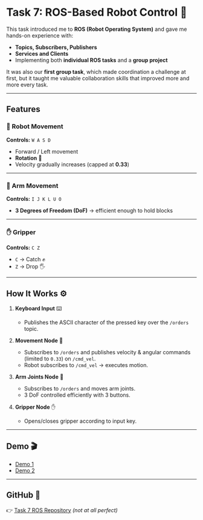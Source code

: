 # Task 7: ROS-Based Robot Control 🤖

This task introduced me to **ROS (Robot Operating System)** and gave me hands-on experience with:  
- **Topics, Subscribers, Publishers**  
- **Services and Clients**  
- Implementing both **individual ROS tasks** and a **group project**  

It was also our **first group task**, which made coordination a challenge at first, but it taught me valuable collaboration skills that improved more and more every task.  

---

## Features

### 🤖 Robot Movement
**Controls:** `W A S D`  
- Forward / Left movement  
- **Rotation** 🔄  
- Velocity gradually increases (capped at **0.33**)  

---

### 🦾 Arm Movement
**Controls:** `I J K L U O`  
- **3 Degrees of Freedom (DoF)** → efficient enough to hold blocks  

---

### ✋ Gripper
**Controls:** `C Z`  
- `C` → Catch ✊  
- `Z` → Drop 🖐️  

---

## How It Works ⚙️
1. **Keyboard Input** ⌨️  
   - Publishes the ASCII character of the pressed key over the `/orders` topic.  

2. **Movement Node** 🚗  
   - Subscribes to `/orders` and publishes velocity & angular commands (limited to `0.33`) on `/cmd_vel`.  
   - Robot subscribes to `/cmd_vel` → executes motion.  

3. **Arm Joints Node** 🦾  
   - Subscribes to `/orders` and moves arm joints.  
   - 3 DoF controlled efficiently with 3 buttons.  

4. **Gripper Node** ✋  
   - Opens/closes gripper according to input key.  

---

## Demo 🎬
- [Demo 1](https://drive.google.com/file/d/1l53LkXEmmGMmrrj6njCe8kzIjO3Gq4c5/view?usp=drive_link)  
- [Demo 2](https://drive.google.com/file/d/1R2i-TYUqNVVUHNKyZny1OY6OE9nG-r__/view?usp=drive_link)  

---

## GitHub 📂
👉 [Task 7 ROS Repository](https://github.com/Yousef40658/Task-7_ROS) *(not at all perfect)*  
